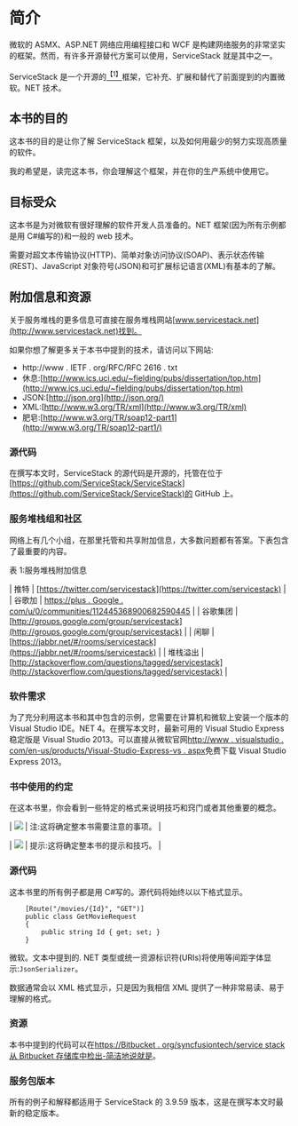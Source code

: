 # 简介

微软的 ASMX、ASP.NET 网络应用编程接口和 WCF 是构建网络服务的非常坚实的框架。然而，有许多开源替代方案可以使用，ServiceStack 就是其中之一。

ServiceStack 是一个开源的[<sup>【1】</sup>](SS_0016.xhtml#_ftn1)框架，它补充、扩展和替代了前面提到的内置微软。NET 技术。

## 本书的目的

这本书的目的是让你了解 ServiceStack 框架，以及如何用最少的努力实现高质量的软件。

我的希望是，读完这本书，你会理解这个框架，并在你的生产系统中使用它。

## 目标受众

这本书是为对微软有很好理解的软件开发人员准备的。NET 框架(因为所有示例都是用 C#编写的)和一般的 web 技术。

需要对超文本传输协议(HTTP)、简单对象访问协议(SOAP)、表示状态传输(REST)、JavaScript 对象符号(JSON)和可扩展标记语言(XML)有基本的了解。

## 附加信息和资源

关于服务堆栈的更多信息可直接在服务堆栈网站[www.servicestack.net](http://www.servicestack.net)找到。

如果你想了解更多关于本书中提到的技术，请访问以下网站:

*   http://www . IETF . org/RFC/RFC 2616 . txt
*   休息:[http://www.ics.uci.edu/~fielding/pubs/dissertation/top.htm](http://www.ics.uci.edu/~fielding/pubs/dissertation/top.htm)
*   JSON:[http://json.org](http://json.org/)
*   XML:[http://www.w3.org/TR/xml](http://www.w3.org/TR/xml)
*   肥皂:[http://www.w3.org/TR/soap12-part1](http://www.w3.org/TR/soap12-part1/)

### 源代码

在撰写本文时，ServiceStack 的源代码是开源的，托管在位于[https://github.com/ServiceStack/ServiceStack](https://github.com/ServiceStack/ServiceStack)的 GitHub 上。

### 服务堆栈组和社区

网络上有几个小组，在那里托管和共享附加信息，大多数问题都有答案。下表包含了最重要的内容。

表 1:服务堆栈附加信息

| 推特 | [https://twitter.com/servicestack](https://twitter.com/servicestack) |
| 谷歌加 | [https://plus . Google . com/u/0/communities/112445368900682590445](https://plus.google.com/u/0/communities/112445368900682590445) |
| 谷歌集团 | [http://groups.google.com/group/servicestack](http://groups.google.com/group/servicestack) |
| 闲聊 | [https://jabbr.net/#/rooms/servicestack](https://jabbr.net/#/rooms/servicestack) |
| 堆栈溢出 | [http://stackoverflow.com/questions/tagged/servicestack](http://stackoverflow.com/questions/tagged/servicestack) |

### 软件需求

为了充分利用这本书和其中包含的示例，您需要在计算机和微软上安装一个版本的 Visual Studio IDE。NET 4。在撰写本文时，最新可用的 Visual Studio Express 稳定版是 Visual Studio 2013。可以直接从微软官网[http://www . visualstudio . com/en-us/products/Visual-Studio-Express-vs . aspx](http://www.visualstudio.com/en-us/products/visual-studio-express-vs.aspx)免费下载 Visual Studio Express 2013。

### 书中使用的约定

在这本书里，你会看到一些特定的格式来说明技巧和窍门或者其他重要的概念。

| ![](../Images/note.png) | 注:这将确定整本书需要注意的事项。 |

| ![](../Images/tip.png) | 提示:这将确定整本书的提示和技巧。 |

### 源代码

这本书里的所有例子都是用 C#写的。源代码将始终以以下格式显示。

```
    [Route("/movies/{Id}", "GET")]
    public class GetMovieRequest
    {
        public string Id { get; set; }
    }

```

微软。文本中提到的. NET 类型或统一资源标识符(URIs)将使用等间距字体显示:`JsonSerializer`。

数据通常会以 XML 格式显示，只是因为我相信 XML 提供了一种非常易读、易于理解的格式。

### 资源

本书中提到的代码可以在[https://Bitbucket . org/syncfusiontech/service stack 从 Bitbucket 存储库中检出-简洁地说就是](https://bitbucket.org/syncfusiontech/servicestack-succinctly)。

### 服务包版本

所有的例子和解释都适用于 ServiceStack 的 3.9.59 版本，这是在撰写本文时最新的稳定版本。